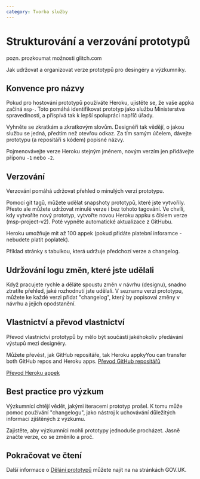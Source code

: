 ```yaml
---
category: Tvorba služby
---
```


# Strukturování a verzování prototypů

pozn. prozkoumat možnosti glitch.com

Jak udržovat a organizovat verze prototypů pro desingéry a výzkumníky.

## Konvence pro názvy

Pokud pro hostování prototypů používáte Heroku, ujistěte se, že vaše appka začíná ``msp-``. Toto pomáhá identifikovat prototyp jako službu Ministerstva spravedlnosti, a příspívá tak k lepší spolupráci napříč úřady.

Vyhněte se zkratkám a zkratkovým slovům. Designéři tak vědějí, o jakou službu se jedná, předtím než otevřou odkaz. Za tím samým účelem, dávejte prototypu (a repositáři s kódem) popisné názvy.

Pojmenovávejte verze Heroku stejným jménem, novým verzím jen přidávejte příponu ``-1`` nebo ``-2``.

## Verzování

Verzování pomáhá udržovat přehled o minulých verzí prototypu.

Pomocí git tagů, můžete udělat snapshoty prototypů, které jste vytvořily. Přesto ale můžete udržovat minulé verze i bez tohoto tagování. Ve chvíli, kdy vytvoříte nový prototyp, vytvořte novou Heroku appku s číslem verze (msp-project-v2). Poté vypněte automatické aktualizace z GitHubu.

Heroku umožňuje mít až 100 appek (pokud přidáte platební inforamce - nebudete platit poplatek).

Příklad stránky s tabulkou, která udržuje předchozí verze a changelog.

## Udržování logu změn, které jste udělali

Když pracujete rychle a děláte spoustu změn v návrhu (designu), snadno ztratíte přehled, jaké rozhodnutí jste udělali. V seznamu verzí prototypu, můžete ke každé verzi přidat "changelog", který by popisoval změny v návrhu a jejich opodstanění.

## Vlastnictví a převod vlastnictví

Převod vlastnictví prototypů by mělo být součástí jakéhokoliv předávání výstupů mezi designéry.

Můžete převést, jak GitHub repositáře, tak Heroku appkyYou can transfer both GitHub repos and Heroku apps. [Převod GitHub repositářů](https://help.github.com/en/articles/transferring-a-repository)

[Převod Heroku appek](https://devcenter.heroku.com/articles/transferring-apps)

## Best practice pro výzkum

Výzkumnící chtějí vědět, jakými iteracemi prototyp prošel. K tomu může pomoc používání "changelogu", jako nástroj k uchovávání důležitých informací zjištěných z výzkumu.

Zajistěte, aby výzkumníci mohli prototypy jednoduše procházet. Jasně značte verze, co se změnilo a proč.

## Pokračovat ve čtení

Další informace o [Dělání prototypů](https://www.gov.uk/service-manual/design/making-prototypes) můžete najít na na stránkách GOV.UK.